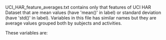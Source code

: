 UCI_HAR_feature_averages.txt contains only that features of UCI HAR Dataset
that are mean values (have 'mean()' in label) or standard deviation (have
'std()' in label). Variables in this file has similar names but they are
average values grouped both by subjects and activities.

These variables are:





